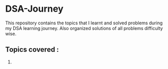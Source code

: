 # DSA-Journey
This repository contains the topics that I learnt and solved problems during my DSA learning journey. Also organized solutions of all problems difficulty wise.

## Topics covered :
1. 
